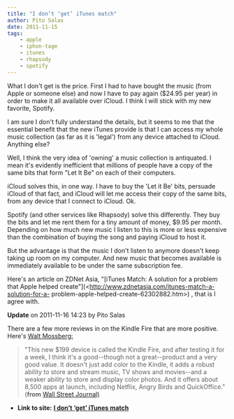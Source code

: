 ```yaml
---
title: "I don’t ‘get’ iTunes match"
author: Pito Salas
date: 2011-11-15
tags:
    - apple
    - iphon-tage
    - itunes
    - rhapsody
    - spotify
---
```


What I don't get is the price. First I had to have bought the music (from
Apple or someone else) and now I have to pay again ($24.95 per year) in order
to make it all available over iCloud. I think I will stick with my new
favorite, Spotify.

I am sure I don't fully understand the details, but it seems to me that the
essential benefit that the new iTunes provide is that I can access my whole
music collection (as far as it is 'legal') from any device attached to iCloud.
Anything else?

Well, I think the very idea of 'owning' a music collection is antiquated. I
mean it's evidently inefficient that millions of people have a copy of the
same bits that form "Let It Be" on each of their computers.

iCloud solves this, in one way. I have to buy the 'Let it Be' bits, persuade
iCloud of that fact, and iCloud will let me access their copy of the same
bits, from any device that I connect to iCloud. Ok.

Spotify (and other services like Rhapsody) solve this differently. They buy
the bits and let me rent them for a tiny amount of money, $9.95 per month.
Depending on how much new music I listen to this is more or less expensive
than the combination of buying the song and paying iCloud to host it.

But the advantage is that the music I don't listen to anymore doesn't keep
taking up room on my computer. And new music that becomes available is
immediately available to be under the same subscription fee.

Here's an article on ZDNet Asia, "[iTunes Match: A solution for a problem that
Apple helped create"](<http://www.zdnetasia.com/itunes-match-a-solution-for-a-
problem-apple-helped-create-62302882.htm>) , that is I agree with.

**Update** on 2011-11-16 14:23 by Pito Salas

There are a few more reviews in on the Kindle Fire that are more positive.
Here's [Walt
Mossberg:](<http://online.wsj.com/article/SB10001424052970204190504577040110511886588.html?mod=djemptech_t>)

> "This new $199 device is called the Kindle Fire, and after testing it for a
> week, I think it's a good--though not a great--product and a very good
> value. It doesn't just add color to the Kindle, it adds a robust ability to
> store and stream music, TV shows and movies--and a weaker ability to store
> and display color photos. And it offers about 8,500 apps at launch,
> including Netflix, Angry Birds and QuickOffice." (**from** [Wall Street
> Journal)](<http://online.wsj.com/article/SB10001424052970204190504577040110511886588.html?mod=djemptech_t>)


* **Link to site:** **[I don’t ‘get’ iTunes match](None)**
